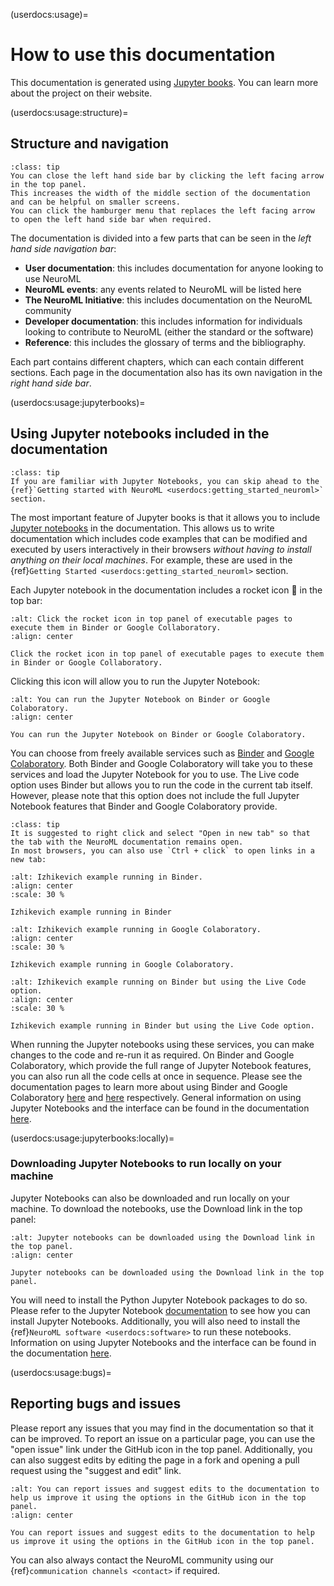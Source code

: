 (userdocs:usage)=
# How to use this documentation

This documentation is generated using [Jupyter books](https://jupyterbook.org/intro.html).
You can learn more about the project on their website.

(userdocs:usage:structure)=
## Structure and navigation

```{admonition} Close the left hand side bar by clicking the left facing arrow in the top panel.
:class: tip
You can close the left hand side bar by clicking the left facing arrow in the top panel.
This increases the width of the middle section of the documentation and can be helpful on smaller screens.
You can click the hamburger menu that replaces the left facing arrow to open the left hand side bar when required.
```

The documentation is divided into a few parts that can be seen in the *left hand side navigation bar*:

- **User documentation**: this includes documentation for anyone looking to use NeuroML
- **NeuroML events**: any events related to NeuroML will be listed here
- **The NeuroML Initiative**: this includes documentation on the NeuroML community
- **Developer documentation**: this includes information for individuals looking to contribute to NeuroML (either the standard or the software)
- **Reference**: this includes the glossary of terms and the bibliography.

Each part contains different chapters, which can each contain different sections.
Each page in the documentation also has its own navigation in the *right hand side bar*.

(userdocs:usage:jupyterbooks)=
## Using Jupyter notebooks included in the documentation
```{admonition} Familiar with Jupyter Notebooks, skip ahead to the next section.
:class: tip
If you are familiar with Jupyter Notebooks, you can skip ahead to the {ref}`Getting started with NeuroML <userdocs:getting_started_neuroml>` section.
```


The most important feature of Jupyter books is that it allows you to include [Jupyter notebooks](https://jupyter-notebook.readthedocs.io/en/stable/notebook.html) in the documentation.
This allows us to write documentation which includes code examples that can be modified and executed by users interactively in their browsers *without having to install anything on their local machines*.
For example, these are used in the {ref}`Getting Started <userdocs:getting_started_neuroml>` section.

Each Jupyter notebook in the documentation includes a rocket icon 🚀 in the top bar:

```{figure} ../images/izhikevich-rocket.png
:alt: Click the rocket icon in top panel of executable pages to execute them in Binder or Google Collaboratory.
:align: center

Click the rocket icon in top panel of executable pages to execute them in Binder or Google Collaboratory.
```
Clicking this icon will allow you to run the Jupyter Notebook:

```{figure} ../images/izhikevich-rocket-options.png
:alt: You can run the Jupyter Notebook on Binder or Google Colaboratory.
:align: center

You can run the Jupyter Notebook on Binder or Google Colaboratory.
```

You can choose from freely available services such as [Binder](https://mybinder.org/) and [Google Colaboratory](https://colab.research.google.com/).
Both Binder and Google Colaboratory will take you to these services and load the Jupyter Notebook for you to use.
The Live code option uses Binder but allows you to run the code in the current tab itself.
However, please note that this option does not include the full Jupyter Notebook features that Binder and Google Colaboratory provide.

```{admonition} Run Binder and Google Colaboratory in a new tab.
:class: tip
It is suggested to right click and select "Open in new tab" so that the tab with the NeuroML documentation remains open.
In most browsers, you can also use `Ctrl + click` to open links in a new tab:
```

```{figure} ../images/izhikevich-binder.png
:alt: Izhikevich example running in Binder.
:align: center
:scale: 30 %

Izhikevich example running in Binder
```
```{figure} ../images/izhikevich-google.png
:alt: Izhikevich example running in Google Colaboratory.
:align: center
:scale: 30 %

Izhikevich example running in Google Colaboratory.
```

```{figure} ../images/izhikevich-livecode.png
:alt: Izhikevich example running on Binder but using the Live Code option.
:align: center
:scale: 30 %

Izhikevich example running in Binder but using the Live Code option.
```

When running the Jupyter notebooks using these services, you can make changes to the code and re-run it as required.
On Binder and Google Colaboratory, which provide the full range of Jupyter Notebook features, you can also run all the code cells at once in sequence.
Please see the documentation pages to learn more about using Binder and Google Colaboratory [here](https://mybinder.readthedocs.io/en/latest/) and [here](https://colab.research.google.com/notebooks/basic_features_overview.ipynb) respectively.
General information on using Jupyter Notebooks and the interface can be found in the documentation [here](https://jupyter-notebook.readthedocs.io/en/stable/notebook.html#starting-the-notebook-server).

(userdocs:usage:jupyterbooks:locally)=
### Downloading Jupyter Notebooks to run locally on your machine

Jupyter Notebooks can also be downloaded and run locally on your machine.
To download the notebooks, use the Download link in the top panel:

```{figure} ../images/jupyter-download.png
:alt: Jupyter notebooks can be downloaded using the Download link in the top panel.
:align: center

Jupyter notebooks can be downloaded using the Download link in the top panel.
```

You will need to install the Python Jupyter Notebook packages to do so.
Please refer to the Jupyter Notebook [documentation](https://jupyter.readthedocs.io/en/latest/install/notebook-classic.html#alternative-for-experienced-python-users-installing-jupyter-with-pip) to see how you can install Jupyter Notebooks.
Additionally, you will also need to install the {ref}`NeuroML software <userdocs:software>` to run these notebooks.
Information on using Jupyter Notebooks and the interface can be found in the documentation [here](https://jupyter-notebook.readthedocs.io/en/stable/notebook.html#starting-the-notebook-server).

(userdocs:usage:bugs)=
## Reporting bugs and issues

Please report any issues that you may find in the documentation so that it can be improved.
To report an issue on a particular page, you can use the "open issue" link under the GitHub icon in the top panel.
Additionally, you can also suggest edits by editing the page in a fork and opening a pull request using the "suggest and edit" link.

```{figure} ../images/jupyterbook-issue.png
:alt: You can report issues and suggest edits to the documentation to help us improve it using the options in the GitHub icon in the top panel.
:align: center

You can report issues and suggest edits to the documentation to help us improve it using the options in the GitHub icon in the top panel.
```

You can also always contact the NeuroML community using our {ref}`communication channels <contact>` if required.
